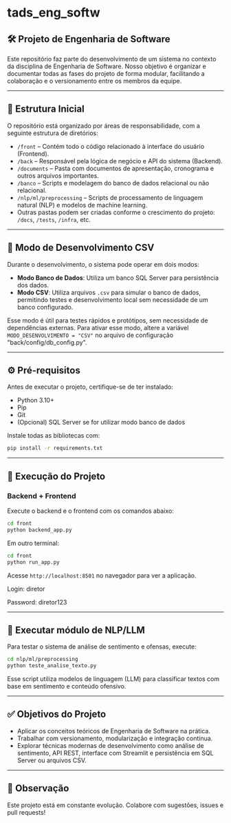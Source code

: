 # tads_eng_softw

## 🛠 Projeto de Engenharia de Software

Este repositório faz parte do desenvolvimento de um sistema no contexto da disciplina de Engenharia de Software. Nosso objetivo é organizar e documentar todas as fases do projeto de forma modular, facilitando a colaboração e o versionamento entre os membros da equipe.

---

## 📁 Estrutura Inicial

O repositório está organizado por áreas de responsabilidade, com a seguinte estrutura de diretórios:

- `/front` – Contém todo o código relacionado à interface do usuário (Frontend).
- `/back` – Responsável pela lógica de negócio e API do sistema (Backend).
- `/documents` – Pasta com documentos de apresentação, cronograma e outros arquivos importantes.
- `/banco` – Scripts e modelagem do banco de dados relacional ou não relacional.
- `/nlp/ml/preprocessing` – Scripts de processamento de linguagem natural (NLP) e modelos de machine learning.
- Outras pastas podem ser criadas conforme o crescimento do projeto: `/docs`, `/tests`, `/infra`, etc.

---

## 🧪 Modo de Desenvolvimento CSV

Durante o desenvolvimento, o sistema pode operar em dois modos:

- **Modo Banco de Dados**: Utiliza um banco SQL Server para persistência dos dados.
- **Modo CSV**: Utiliza arquivos `.csv` para simular o banco de dados, permitindo testes e desenvolvimento local sem necessidade de um banco configurado.

Esse modo é útil para testes rápidos e protótipos, sem necessidade de dependências externas. Para ativar esse modo, altere a variável `MODO_DESENVOLVIMENTO = "CSV"` no arquivo de configuração "back/config/db_config.py".

---

## ⚙️ Pré-requisitos

Antes de executar o projeto, certifique-se de ter instalado:

- Python 3.10+
- Pip
- Git
- (Opcional) SQL Server se for utilizar modo banco de dados

Instale todas as bibliotecas com:

```bash
pip install -r requirements.txt
```

---

## 🚀 Execução do Projeto

### Backend + Frontend

Execute o backend e o frontend com os comandos abaixo:

```bash
cd front
python backend_app.py
```

Em outro terminal:

```bash
cd front
python run_app.py
```

Acesse `http://localhost:8501` no navegador para ver a aplicação.

Login: diretor

Password: diretor123

---

## 🤖 Executar módulo de NLP/LLM

Para testar o sistema de análise de sentimento e ofensas, execute:

```bash
cd nlp/ml/preprocessing
python teste_analise_texto.py
```

Esse script utiliza modelos de linguagem (LLM) para classificar textos com base em sentimento e conteúdo ofensivo.

---

## ✅ Objetivos do Projeto

- Aplicar os conceitos teóricos de Engenharia de Software na prática.
- Trabalhar com versionamento, modularização e integração contínua.
- Explorar técnicas modernas de desenvolvimento como análise de sentimento, API REST, interface com Streamlit e persistência em SQL Server ou arquivos CSV.

---

## 📌 Observação

Este projeto está em constante evolução. Colabore com sugestões, issues e pull requests!